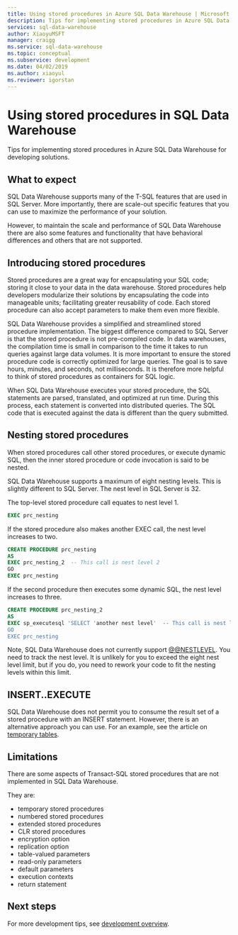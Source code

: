 ```yaml
---
title: Using stored procedures in Azure SQL Data Warehouse | Microsoft Docs
description: Tips for implementing stored procedures in Azure SQL Data Warehouse for developing solutions.
services: sql-data-warehouse
author: XiaoyuMSFT 
manager: craigg
ms.service: sql-data-warehouse
ms.topic: conceptual
ms.subservice: development
ms.date: 04/02/2019
ms.author: xiaoyul
ms.reviewer: igorstan
---
```


# Using stored procedures in SQL Data Warehouse
Tips for implementing stored procedures in Azure SQL Data Warehouse for developing solutions.

## What to expect

SQL Data Warehouse supports many of the T-SQL features that are used in SQL Server. More importantly, there are scale-out specific features that you can use to maximize the performance of your solution.

However, to maintain the scale and performance of SQL Data Warehouse there are also some features and functionality that have behavioral differences and others that are not supported.


## Introducing stored procedures
Stored procedures are a great way for encapsulating your SQL code; storing it close to your data in the data warehouse. Stored procedures help developers modularize their solutions by encapsulating the code into manageable units; facilitating greater reusability of code. Each stored procedure can also accept parameters to make them even more flexible.

SQL Data Warehouse provides a simplified and streamlined stored procedure implementation. The biggest difference compared to SQL Server is that the stored procedure is not pre-compiled code. In data warehouses, the compilation time is small in comparison to the time it takes to run queries against large data volumes. It is more important to ensure the stored procedure code is correctly optimized for large queries. The goal is to save hours, minutes, and seconds, not milliseconds. It is therefore more helpful to think of stored procedures as containers for SQL logic.     

When SQL Data Warehouse executes your stored procedure, the SQL statements are parsed, translated, and optimized at run time. During this process, each statement is converted into distributed queries. The SQL code that is executed against the data is different than the query submitted.

## Nesting stored procedures
When stored procedures call other stored procedures, or execute dynamic SQL, then the inner stored procedure or code invocation is said to be nested.

SQL Data Warehouse supports a maximum of eight nesting levels. This is slightly different to SQL Server. The nest level in SQL Server is 32.

The top-level stored procedure call equates to nest level 1.

```sql
EXEC prc_nesting
```
If the stored procedure also makes another EXEC call, the nest level increases to two.

```sql
CREATE PROCEDURE prc_nesting
AS
EXEC prc_nesting_2  -- This call is nest level 2
GO
EXEC prc_nesting
```
If the second procedure then executes some dynamic SQL, the nest level increases to three.

```sql
CREATE PROCEDURE prc_nesting_2
AS
EXEC sp_executesql 'SELECT 'another nest level'  -- This call is nest level 2
GO
EXEC prc_nesting
```

Note, SQL Data Warehouse does not currently support [@@NESTLEVEL](/sql/t-sql/functions/nestlevel-transact-sql). You need to track the nest level. It is unlikely for you to exceed the eight nest level limit, but if you do, you need to rework your code to fit the nesting levels within this limit.

## INSERT..EXECUTE
SQL Data Warehouse does not permit you to consume the result set of a stored procedure with an INSERT statement. However, there is an alternative approach you can use. For an example, see the article on [temporary tables](development-tables-temporary.md). 

## Limitations
There are some aspects of Transact-SQL stored procedures that are not implemented in SQL Data Warehouse.

They are:

* temporary stored procedures
* numbered stored procedures
* extended stored procedures
* CLR stored procedures
* encryption option
* replication option
* table-valued parameters
* read-only parameters
* default parameters
* execution contexts
* return statement

## Next steps
For more development tips, see [development overview](development-overview.md).

